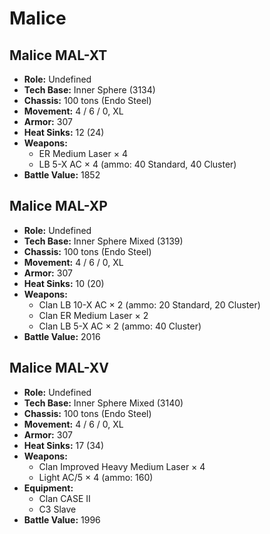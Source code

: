 # Malice
## Malice MAL-XT
- **Role:** Undefined
- **Tech Base:** Inner Sphere (3134)
- **Chassis:** 100 tons (Endo Steel)
- **Movement:** 4 / 6 / 0, XL
- **Armor:** 307
- **Heat Sinks:** 12 (24)
- **Weapons:**
  - ER Medium Laser × 4
  - LB 5-X AC × 4 (ammo: 40 Standard, 40 Cluster)
- **Battle Value:** 1852

## Malice MAL-XP
- **Role:** Undefined
- **Tech Base:** Inner Sphere Mixed (3139)
- **Chassis:** 100 tons (Endo Steel)
- **Movement:** 4 / 6 / 0, XL
- **Armor:** 307
- **Heat Sinks:** 10 (20)
- **Weapons:**
  - Clan LB 10-X AC × 2 (ammo: 20 Standard, 20 Cluster)
  - Clan ER Medium Laser × 2
  - Clan LB 5-X AC × 2 (ammo: 40 Cluster)
- **Battle Value:** 2016

## Malice MAL-XV
- **Role:** Undefined
- **Tech Base:** Inner Sphere Mixed (3140)
- **Chassis:** 100 tons (Endo Steel)
- **Movement:** 4 / 6 / 0, XL
- **Armor:** 307
- **Heat Sinks:** 17 (34)
- **Weapons:**
  - Clan Improved Heavy Medium Laser × 4
  - Light AC/5 × 4 (ammo: 160)
- **Equipment:**
  - Clan CASE II
  - C3 Slave
- **Battle Value:** 1996

